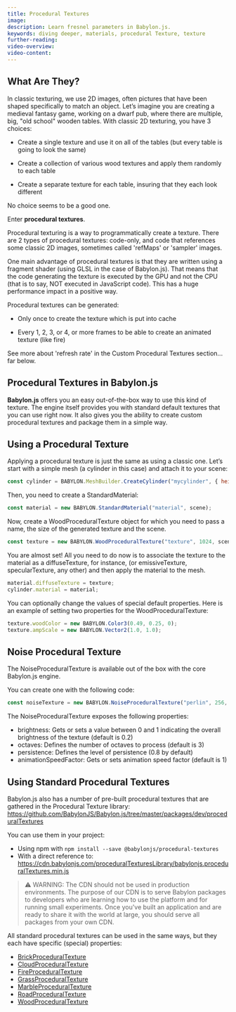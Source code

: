 ```yaml
---
title: Procedural Textures
image:
description: Learn fresnel parameters in Babylon.js.
keywords: diving deeper, materials, procedural Texture, texture
further-reading:
video-overview:
video-content:
---
```


## What Are They?

In classic texturing, we use 2D images, often pictures that have been shaped specifically to match an object. Let’s imagine you are creating a medieval fantasy game, working on a dwarf pub, where there are multiple, big, "old school" wooden tables. With classic 2D texturing, you have 3 choices:

- Create a single texture and use it on all of the tables (but every table is going to look the same)

- Create a collection of various wood textures and apply them randomly to each table

- Create a separate texture for each table, insuring that they each look different

No choice seems to be a good one.

Enter **procedural textures**.

Procedural texturing is a way to programmatically create a texture. There are 2 types of procedural textures: code-only, and code that references some classic 2D images, sometimes called 'refMaps' or 'sampler' images.

One main advantage of procedural textures is that they are written using a fragment shader (using GLSL in the case of Babylon.js). That means that the code generating the texture is executed by the GPU and not the CPU (that is to say, NOT executed in JavaScript code). This has a huge performance impact in a positive way.

Procedural textures can be generated:

- Only once to create the texture which is put into cache

- Every 1, 2, 3, or 4, or more frames to be able to create an animated texture (like fire)

See more about 'refresh rate' in the Custom Procedural Textures section... far below.

## Procedural Textures in Babylon.js

**Babylon.js** offers you an easy out-of-the-box way to use this kind of texture. The engine itself provides you with standard default textures that you can use right now. It also gives you the ability to create custom procedural textures and package them in a simple way.

## Using a Procedural Texture

Applying a procedural texture is just the same as using a classic one. Let’s start with a simple mesh (a cylinder in this case) and attach it to your scene:

```javascript
const cylinder = BABYLON.MeshBuilder.CreateCylinder("mycylinder", { height: 7, diameterTop: 2, diameterBottom: 2, tessellation: 12, subdivisions: 1 }, scene);
```

Then, you need to create a StandardMaterial:

```javascript
const material = new BABYLON.StandardMaterial("material", scene);
```

Now, create a WoodProceduralTexture object for which you need to pass a name, the size of the generated texture and the scene.

```javascript
const texture = new BABYLON.WoodProceduralTexture("texture", 1024, scene);
```

You are almost set! All you need to do now is to associate the texture to the material as a diffuseTexture, for instance, (or emissiveTexture, specularTexture, any other) and then apply the material to the mesh.

```javascript
material.diffuseTexture = texture;
cylinder.material = material;
```

You can optionally change the values of special default properties. Here is an example of setting two properties for the WoodProceduralTexture:

```javascript
texture.woodColor = new BABYLON.Color3(0.49, 0.25, 0);
texture.ampScale = new BABYLON.Vector2(1.0, 1.0);
```

## Noise Procedural Texture

The NoiseProceduralTexture is available out of the box with the core Babylon.js engine.

You can create one with the following code:

```javascript
const noiseTexture = new BABYLON.NoiseProceduralTexture("perlin", 256, scene);
```

The NoiseProceduralTexture exposes the following properties:

- brightness: Gets or sets a value between 0 and 1 indicating the overall brightness of the texture (default is 0.2)
- octaves: Defines the number of octaves to process (default is 3)
- persistence: Defines the level of persistence (0.8 by default)
- animationSpeedFactor: Gets or sets animation speed factor (default is 1)

<Playground id="#K9GLE6#49" title="Experiment With Noise Properties" description="Simple example for you to experiment with noise properties." image="/img/playgroundsAndNMEs/divingDeeperProceduralTexture1.jpg"/>

## Using Standard Procedural Textures

Babylon.js also has a number of pre-built procedural textures that are gathered in the Procedural Texture library: https://github.com/BabylonJS/Babylon.js/tree/master/packages/dev/proceduralTextures

You can use them in your project:

- Using npm with `npm install --save @babylonjs/procedural-textures`
- With a direct reference to: https://cdn.babylonjs.com/proceduralTexturesLibrary/babylonjs.proceduralTextures.min.js

> ⚠️ WARNING: The CDN should not be used in production environments. The purpose of our CDN is to serve Babylon packages to developers who are learning how to use the platform and for running small experiments. Once you've built an application and are ready to share it with the world at large, you should serve all packages from your own CDN.

All standard procedural textures can be used in the same ways, but they each have specific (special) properties:

- [BrickProceduralTexture](https://doc.babylonjs.com/toolsAndResources/assetLibraries/proceduralTexturesLibrary/brick)
- [CloudProceduralTexture](https://doc.babylonjs.com/toolsAndResources/assetLibraries/proceduralTexturesLibrary/cloud)
- [FireProceduralTexture](https://doc.babylonjs.com/toolsAndResources/assetLibraries/proceduralTexturesLibrary/fire)
- [GrassProceduralTexture](https://doc.babylonjs.com/toolsAndResources/assetLibraries/proceduralTexturesLibrary/grass)
- [MarbleProceduralTexture](https://doc.babylonjs.com/toolsAndResources/assetLibraries/proceduralTexturesLibrary/marble)
- [RoadProceduralTexture](https://doc.babylonjs.com/toolsAndResources/assetLibraries/proceduralTexturesLibrary/road)
- [WoodProceduralTexture](https://doc.babylonjs.com/toolsAndResources/assetLibraries/proceduralTexturesLibrary/wood)
